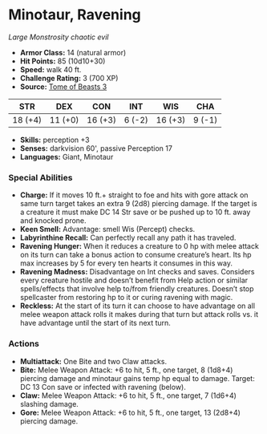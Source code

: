 # Minotaur, Ravening

*Large* *Monstrosity* *chaotic evil*

- **Armor Class:** 14 (natural armor)
- **Hit Points:** 85 (10d10+30)
- **Speed:** walk 40 ft.
- **Challenge Rating:** 3 (700 XP)
- **Source:** [Tome of Beasts 3](https://koboldpress.com/kpstore/product/tome-of-beasts-2-for-5th-edition/)

| STR | DEX | CON | INT | WIS | CHA |
| --- | --- | --- | --- | --- | --- |
| 18 (+4) | 11 (+0) | 16 (+3) | 6 (-2) | 16 (+3) | 9 (-1) |

- **Skills:** perception +3
- **Senses:** darkvision 60', passive Perception 17
- **Languages:** Giant, Minotaur
### Special Abilities
- **Charge:** If it moves 10 ft.+ straight to foe and hits with gore attack on same turn target takes an extra 9 (2d8) piercing damage. If the target is a creature it must make DC 14 Str save or be pushed up to 10 ft. away and knocked prone.
- **Keen Smell:** Advantage: smell Wis (Percept) checks.
- **Labyrinthine Recall:** Can perfectly recall any path it has traveled.
- **Ravening Hunger:** When it reduces a creature to 0 hp with melee attack on its turn can take a bonus action to consume creature’s heart. Its hp max increases by 5 for every ten hearts it consumes in this way.
- **Ravening Madness:** Disadvantage on Int checks and saves. Considers every creature hostile and doesn’t benefit from Help action or similar spells/effects that involve help to/from friendly creatures. Doesn’t stop spellcaster from restoring hp to it or curing ravening with magic.
- **Reckless:** At the start of its turn it can choose to have advantage on all melee weapon attack rolls it makes during that turn but attack rolls vs. it have advantage until the start of its next turn.
### Actions
- **Multiattack:** One Bite and two Claw attacks.
- **Bite:** Melee Weapon Attack: +6 to hit, 5 ft., one target, 8 (1d8+4) piercing damage and minotaur gains temp hp equal to damage. Target: DC 13 Con save or infected with ravening (below).
- **Claw:** Melee Weapon Attack: +6 to hit, 5 ft., one target, 7 (1d6+4) slashing damage.
- **Gore:** Melee Weapon Attack: +6 to hit, 5 ft., one target, 13 (2d8+4) piercing damage.
